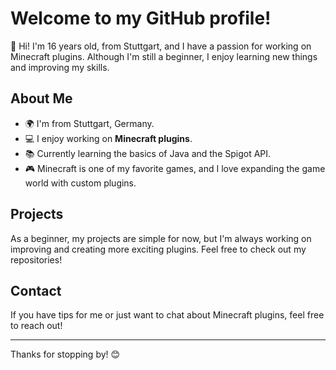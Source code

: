 # Welcome to my GitHub profile!

👋 Hi! I'm 16 years old, from Stuttgart, and I have a passion for working on Minecraft plugins. Although I'm still a beginner, I enjoy learning new things and improving my skills.

## About Me
- 🌍 I'm from Stuttgart, Germany.
- 💻 I enjoy working on **Minecraft plugins**.
- 📚 Currently learning the basics of Java and the Spigot API.
- 🎮 Minecraft is one of my favorite games, and I love expanding the game world with custom plugins.

## Projects
As a beginner, my projects are simple for now, but I'm always working on improving and creating more exciting plugins. Feel free to check out my repositories!

## Contact
If you have tips for me or just want to chat about Minecraft plugins, feel free to reach out!

---

Thanks for stopping by! 😊
